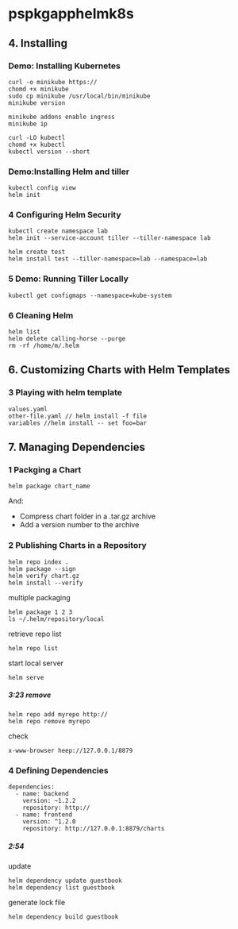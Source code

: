 # pspkgapphelmk8s

## 4. Installing
### Demo: Installing Kubernetes
```
curl -o minikube https://
chomd +x minikube
sudo cp minikube /usr/local/bin/minikube
minikube version
```
```
minikube addons enable ingress
minikube ip
```
```
curl -LO kubectl
chomd +x kubectl
kubectl version --short
```

### Demo:Installing Helm and tiller
```
kubectl config view
helm init
```
### 4 Configuring Helm Security
```
kubectl create namespace lab
helm init --service-account tiller --tiller-namespace lab
```

```
helm create test
helm install test --tiller-namespace=lab --namespace=lab
```

### 5 Demo: Running Tiller Locally
```
kubectl get configmaps --namespace=kube-system
```
### 6 Cleaning Helm
```
helm list
helm delete calling-horse --purge
rm -rf /home/m/.helm
```

## 6. Customizing Charts with Helm Templates
### 3 Playing with helm template
```
values.yaml
other-file.yaml // helm install -f file
variables //helm install -- set foo=bar
```

## 7. Managing Dependencies
### 1 Packging a Chart
```
helm package chart_name
```
And:
- Compress chart folder in a .tar.gz archive
- Add a version number to the archive

### 2 Publishing Charts in a Repository
```
helm repo index .
helm package --sign
helm verify chart.gz
helm install --verify
```
multiple packaging
```
helm package 1 2 3
ls ~/.helm/repository/local
```
retrieve repo list
```
helm repo list
```
start local server
```
helm serve
```
##### 3:23 remove
```
helm repo add myrepo http://
helm repo remove myrepo
```
check
```
x-www-browser heep://127.0.0.1/8879
```
### 4 Defining Dependencies
```
dependencies:
  - name: backend
    version: ~1.2.2
    repository: http://
  - name: frontend
    version: ^1.2.0
    repository: http://127.0.0.1:8879/charts
```

##### 2:54
update
```
helm dependency update guestbook
helm dependency list guestbook
```
generate lock file
```
helm dependency build guestbook
```
